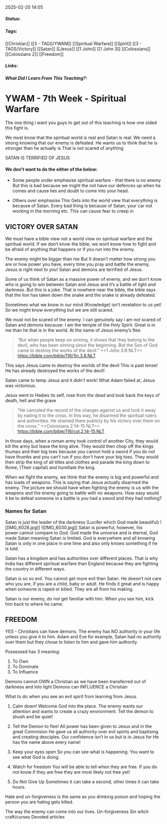2025-02-20 14:05

##### Status:

##### Tags: 
[[Christian]] [[3 - TAGS/YWAM]] [[Spiritual Warfare]] [[Spirit]] [[3 - TAGS/Victory]] [[Satan]] [[Jesus]] [[1 John]] [[1 John 3]] [[Colossians]] [[Colossians 2]] [[Freedom]]
##### Links:

##### What Did I Learn From This Teaching?:


# YWAM - 7th Week - Spiritual Warfare

The one thing i want you guys to get out of this teaching is how one sided this fight is.

We must know that the spiritual world is real and Satan is real.
We need a strong knowing that our enemy is defeated.
He wants us to think that he is stronger than he actually is
That is not scared of anything

SATAN IS TERRIFIED OF JESUS

#### We don’t want to do the either of the below:
- Some people under emphasise spiritual warfare - that there is no enemy
But this is bad because we might the not have our defences up when he comes and cause lies and doubt to come into your head.

- Others over emphasise
This Gets into the world view that everything is because of Satan.
Every bad thing is because of Satan, your car not working in the morning etc.
This can cause fear to creep in

## VICTORY OVER SATAN

We must have a bible view not a world view on spiritual warfare and the spiritual world.
If we don‘t know the bible, we wont know how to fight and be afraid of anything that happens or if you run into the enemy.

The enemy might be bigger than me
But It doesn’t matter how strong you are or how power you have, every time you pray and battle the enemy, Jesus is right next to you!
Satan and demons are terrified of Jesus.

Some of us think of Satan as a massive power of enemy, and we don't know who is going to win between Satan and Jesus and it’s a battle of light and darkness.
But this is a joke.
That is nowhere near the bible, the bible says that the lion has taken down the snake and the snake is already defeated.

Sometimes what we know in our mind (Knowledge) isn’t revelation to us yet!
So we might know everything but we are still scared.

We must not be scared of the enemy.
I can genuinely say i am not scared of Satan and demons because:
I am the temple of the Holy Spirit.
Great is in me than he that is in the world.
At the name of Jesus enemy’s flee.


> “But when people keep on sinning, it shows that they belong to the devil, who has been sinning since the beginning. But the Son of God came to destroy the works of the devil.”
==‭‭1 John‬ ‭3‬:‭8‬ ‭NLT‬‬==
https://bible.com/bible/116/1jn.3.8.NLT

This says Jesus came to destroy the worlds of the devil
This is past tense!
He has already destroyed the works of the devil!

Satan came to temp Jesus and it didn’t work!
What Adam failed at, Jesus was victorious.

Jesus went to Hadies its self, rose from the dead and took back the keys of death, hell and the grave

> “He canceled the record of the charges against us and took it away by nailing it to the cross. In this way, he disarmed the spiritual rulers and authorities. He shamed them publicly by his victory over them on the cross.”
‭‭==Colossians‬ ‭2‬:‭14‬-‭15‬ ‭NLT‬‬==
https://bible.com/bible/116/col.2.14-15.NLT

In those days, when a roman army took control of another City, they would kill the army but leave the king alive.
They would then chop off the kings thumps and their big toes because you cannot hold a sword if you do not have thumbs and you can’t run if you don't have your big toes.
They would then strip the king of all titles and clothes and parade the king down to Rome, (Their capital) and humiliate the king.

When we fight the enemy, we think that the enemy is big and powerful and has loads of weapons.
This is saying that Jesus actually disarmed the enemy.
The picture we should have when fighting the enemy is us with the weapons and the enemy going to battle with no weapons.
How easy would it be to defeat someone in a battle is you had a sword and they had nothing?

### Names for Satan
Satan is just the leader of the darkness (Lucifer which God made beautiful)
![[IMG_6028.jpg]]
![[IMG_6030.jpg]]
Satan is powerful, however, his power cannot compare to God.
God made the universe and is eternal, God made Satan meaning Satan is limited.
God is everywhere and all knowing
Satan is only in one place in one time and also only knows something if he is told.

Satan has a kingdom and has authorities over different places.
That is why India has different spiritual warfare than England because they are fighting the country in different ways.

Satan is so so evil. You cannot get more evil than Satan.
He doesn’t not care who you are, if you are a child, baby or adult.
He finds it great and is happy when someone is raped or killed.
They are all from his making.

Satan is our enemy, do not get familiar with him.
When you see him, kick him back to where he came.


## FREEDOM

YES - Christians can have demons.
The enemy has NO authority in your life unless you give it to him.
Adam and Eve for example, Satan had no authority over them but they chose to listen to him and gave him authority.

Possessed has 3 meaning:
1. To Own
2. To Dominate
3. To Influence

Demons cannot OWN a Christian as we have been transferred out of darkness and into light
Demons can INFLUENCE a Christian

What to do when you see an evil spirit from learning from Jesus.

1. Calm down!
Welcome God into the place.
The enemy wants our attention and wants to create a crazy environment.
Tell the demon to shush and be quiet!

2. Tell the Demon to flee!
All power has been given to Jesus and in the great Commision He gave us all authority over evil spirits and baptising and creating desciples.
Our confidence isn’t in us but is in Jesus for He has the name above every name!

3.  Keep your eyes open
So you can see what is happening.
You want to see what God is doing.

4. Watch for freedom
You will be able to tell when they are free.
If you do not know if they are free they are most likely not free yet!

5. Do Not Give Up
Sometimes it can take a second, other times it can take hours.

Hate and un-forgiveness is the same as you drinking poison and hoping the person you are hating gets killed.

The way the enemy can come into our lives.
Un-forgiveness
Sin
witch craft/curses
Devoted articles
